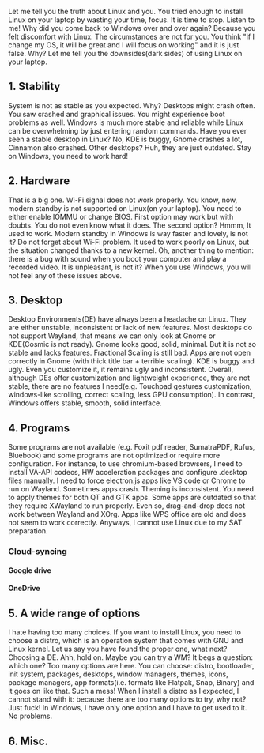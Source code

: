 Let me tell you the truth about Linux and you. You tried enough to install Linux on your laptop by wasting your time, focus. It is time to stop. Listen to me! Why did you come back to Windows over and over again? Because you felt discomfort with Linux. The circumstances are not for you. You think "if I change my OS, it will be great and I will focus on working" and it is just false. Why? Let me tell you the downsides(dark sides) of using Linux on your laptop.
## 1. Stability
System is not as stable as you expected. Why? Desktops might crash often. You saw crashed and graphical issues. You might experience boot problems as well. Windows is much more stable and reliable while Linux can be overwhelming by just entering random commands. Have you ever seen a stable desktop in Linux? No, KDE is buggy, Gnome crashes a lot, Cinnamon also crashed. Other desktops? Huh, they are just outdated. Stay on Windows, you need to work hard!
## 2. Hardware
That is a big one. Wi-Fi signal does not work properly. You know, now, modern standby is not supported on Linux(on your laptop). You need to either enable IOMMU or change BIOS. First option may work but with doubts. You do not even know what it does. The second option? Hmmm, It used to work. Modern standby in Windows is way faster and lovely, is not it? Do not forget about Wi-Fi problem. It used to work poorly on Linux, but the situation changed thanks to a new kernel. Oh, another thing to mention: there is a bug with sound when you boot your computer and play a recorded video. It is unpleasant, is not it? When you use Windows, you will not feel any of these issues above.

## 3. Desktop
Desktop Environments(DE) have always been a headache on Linux. They are either unstable, inconsistent or lack of new features. Most desktops do not support Wayland, that means we can only look at Gnome or KDE(Cosmic is not ready). Gnome looks good, solid, minimal. But it is not so stable and lacks features. Fractional Scaling is still bad. Apps are not open correctly in Gnome (with thick title bar + terrible scaling). KDE is buggy and ugly. Even you customize it, it remains ugly and inconsistent. Overall, although DEs offer customization and lightweight experience, they are not stable, there are no features I need(e.g. Touchpad gestures customization, windows-like scrolling, correct scaling, less GPU consumption). In contrast, Windows offers stable, smooth, solid interface.

## 4. Programs
Some programs are not available (e.g. Foxit pdf reader, SumatraPDF, Rufus, Bluebook) and some programs are not optimized or require more configuration. For instance, to use chromium-based browsers, I need to install VA-API codecs, HW acceleration packages and configure .desktop files manually. I need to force electron.js apps like VS code or Chrome to run on Wayland. Sometimes apps crash. Theming is inconsistent. You need to apply themes for both QT and GTK apps. Some apps are outdated so that they require XWayland to run properly. Even so, drag-and-drop does not work between Wayland and XOrg. Apps like WPS office are old and does not seem to work correctly. Anyways, I cannot use Linux due to my SAT preparation.
### Cloud-syncing
#### Google drive
#### OneDrive

## 5. A wide range of options
I hate having too many choices. If you want to install Linux, you need to choose a distro, which is an operation system that comes with GNU and Linux kernel. Let us say you have found the proper one, what next? Choosing a DE. Ahh, hold on. Maybe you can try a WM? It begs a question: which one? Too many options are here. You can choose: distro, bootloader, init system, packages, desktops, window managers, themes, icons, package managers, app formats(i.e. formats like Flatpak, Snap, Binary) and it goes on like that. Such a mess! When I install a distro as I expected, I cannot stand with it: because there are too many options to try, why not? Just fuck! In Windows, I have only one option and I have to get used to it. No problems. 

## 6. Misc.


